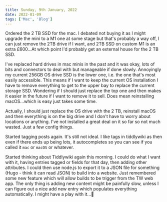 ```yaml
---
title: Sunday, 9th January, 2022
date: 2022-01-09
tags: ['Mac', 'Blog']
---
```


Ordered the 2 TB SSD for the mac. I debated not buying it as I might upgrade the mini to a M1 one at some stage but that's probably a way off, I can just remove the 2TB drive if I want, and 2TB SSD on custom M1 is an extra £600...At which point I'd probably get an external house for the 2 TB SSD.

I've replaced hard drives in mac minis in the past and it was okay, lots of bits and connectors to deal with but manageable if done slowly. Annoyingly my current 256GB OS drive SSD is the lower one, i.e. the one that's most easily accessible. This means if I want to keep the current OS installation I have to remove everything to get to the upper bay to replace the current storage SSD. Wondering if I should just replace the top one and then makes it easier in the future if I want to remove it to sell. Does mean reinstalling macOS...which is easy just takes some time.

Actually, I should just replace the OS drive with the 2 TB, reinstall macOS and then everything is on the big drive and I don't have to worry about locations or anything. I've not installed a great deal on it so far so not much wasted. Just a few config things.

Started tagging posts again. It's still not ideal. I like tags in tiddlywiki as then even if there ends up being lots, it autocompletes so you can see if you called it `mac` or `macOS` or whatever. 

Started thinking about Tiddlywiki again this morning. I could do what I want with it, having entries tagged or fields for that day, then adding other attributes. I could then use node.js to export it to a JSON file for something (Hugo - think it can read JSON) to build into a website. Just remembered some new feature which will allow builds to be trigger from the TW web app. The only thing is adding new content might be painfully slow, unless I can figure out a nice add new entry which populates everything automatically. I might have a play with it...🤔